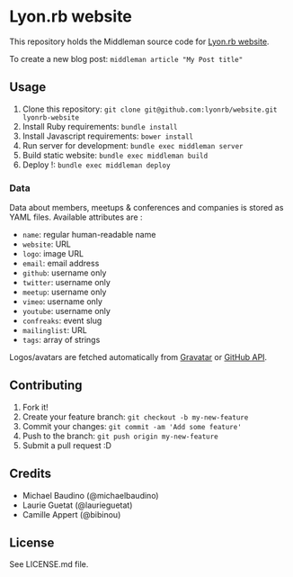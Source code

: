 # Lyon.rb website

This repository holds the Middleman source code for [Lyon.rb website](http://lyonrb.fr).

To create a new blog post: `middleman article "My Post title"`

## Usage

1. Clone this repository: `git clone git@github.com:lyonrb/website.git lyonrb-website`
2. Install Ruby requirements: `bundle install`
3. Install Javascript requirements: `bower install`
3. Run server for development: `bundle exec middleman server`
4. Build static website: `bundle exec middleman build`
5. Deploy !: `bundle exec middleman deploy`

### Data

Data about members, meetups & conferences and companies is stored as YAML files. Available attributes are :

* `name`: regular human-readable name
* `website`: URL
* `logo`: image URL
* `email`: email address
* `github`: username only
* `twitter`: username only
* `meetup`: username only
* `vimeo`: username only
* `youtube`: username only
* `confreaks`: event slug
* `mailinglist`: URL
* `tags`: array of strings

Logos/avatars are fetched automatically from [Gravatar](https://gravatar.com) or [GitHub API](http://developer.github.com/v3).

## Contributing

1. Fork it!
2. Create your feature branch: `git checkout -b my-new-feature`
3. Commit your changes: `git commit -am 'Add some feature'`
4. Push to the branch: `git push origin my-new-feature`
5. Submit a pull request :D

## Credits

* Michael Baudino (@michaelbaudino)
* Laurie Guetat (@laurieguetat)
* Camille Appert (@bibinou)

## License

See LICENSE.md file.